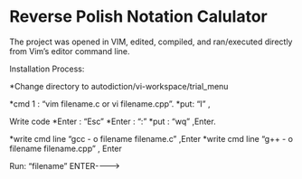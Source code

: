 # Reverse Polish Notation Calulator


The project was opened in VIM, edited, compiled, and ran/executed directly from Vim’s editor command line.

Installation Process:

*Change directory to autodiction/vi-workspace/trial_menu

*cmd 1 : “vim filename.c or vi filename.cpp”.
*put:  “I” ,

Write code
*Enter : “Esc”
*Enter : “:”
*put : “wq” ,Enter.


*write cmd line “gcc - o filename filename.c” ,Enter
*write cmd line “g++ - o filename filename.cpp” , Enter


Run: “filename”      ENTER---->
